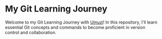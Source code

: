 # My Git Learning Journey

Welcome to my Git Learning Journey with [Umuzi](http://www.umuzi.org/)!
In this repository, I'll learn essential Git concepts and commands
to become proficient in version control and collaboration.
